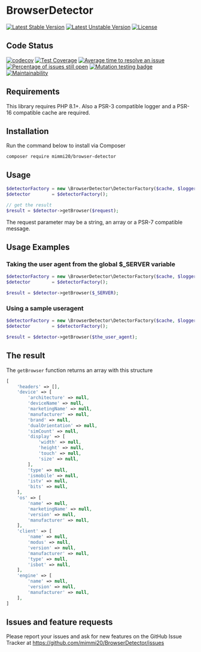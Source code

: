 # BrowserDetector

[![Latest Stable Version](https://poser.pugx.org/mimmi20/browser-detector/v/stable?format=flat-square)](https://packagist.org/packages/mimmi20/browser-detector)
[![Latest Unstable Version](https://poser.pugx.org/mimmi20/browser-detector/v/unstable?format=flat-square)](https://packagist.org/packages/mimmi20/browser-detector)
[![License](https://poser.pugx.org/mimmi20/browser-detector/license?format=flat-square)](https://packagist.org/packages/mimmi20/browser-detector)

## Code Status

[![codecov](https://codecov.io/gh/mimmi20/BrowserDetector/branch/master/graph/badge.svg)](https://codecov.io/gh/mimmi20/BrowserDetector)
[![Test Coverage](https://api.codeclimate.com/v1/badges/e310a7977d6a375c9dd7/test_coverage)](https://codeclimate.com/github/mimmi20/browser-detector/test_coverage)
[![Average time to resolve an issue](https://isitmaintained.com/badge/resolution/mimmi20/BrowserDetector.svg)](https://isitmaintained.com/project/mimmi20/BrowserDetector "Average time to resolve an issue")
[![Percentage of issues still open](https://isitmaintained.com/badge/open/mimmi20/BrowserDetector.svg)](https://isitmaintained.com/project/mimmi20/BrowserDetector "Percentage of issues still open")
[![Mutation testing badge](https://img.shields.io/endpoint?style=flat&url=https%3A%2F%2Fbadge-api.stryker-mutator.io%2Fgithub.com%2Fmimmi20%2Fbrowser-detector%2Fmaster)](https://dashboard.stryker-mutator.io/reports/github.com/mimmi20/browser-detector/master)
[![Maintainability](https://api.codeclimate.com/v1/badges/e310a7977d6a375c9dd7/maintainability)](https://codeclimate.com/github/mimmi20/browser-detector/maintainability)

## Requirements

This library requires PHP 8.1+.
Also a PSR-3 compatible logger and a PSR-16 compatible cache are required.

## Installation

Run the command below to install via Composer

```shell
composer require mimmi20/browser-detector
```

## Usage

```php
$detectorFactory = new \BrowserDetector\DetectorFactory($cache, $logger);
$detector        = $detectorFactory();

// get the result
$result = $detector->getBrowser($request);
```

The request parameter may be a string, an array or a PSR-7 compatible message.

## Usage Examples

### Taking the user agent from the global $_SERVER variable

```php
$detectorFactory = new \BrowserDetector\DetectorFactory($cache, $logger);
$detector        = $detectorFactory();

$result = $detector->getBrowser($_SERVER);
```

### Using a sample useragent

```php
$detectorFactory = new \BrowserDetector\DetectorFactory($cache, $logger);
$detector        = $detectorFactory();

$result = $detector->getBrowser($the_user_agent);
```

## The result

The `getBrowser` function returns an array with this structure

```php
[
    'headers' => [],
    'device' => [
        'architecture' => null,
        'deviceName' => null,
        'marketingName' => null,
        'manufacturer' => null,
        'brand' => null,
        'dualOrientation' => null,
        'simCount' => null,
        'display' => [
            'width' => null,
            'height' => null,
            'touch' => null,
            'size' => null,
        ],
        'type' => null,
        'ismobile' => null,
        'istv' => null,
        'bits' => null,
    ],
    'os' => [
        'name' => null,
        'marketingName' => null,
        'version' => null,
        'manufacturer' => null,
    ],
    'client' => [
        'name' => null,
        'modus' => null,
        'version' => null,
        'manufacturer' => null,
        'type' => null,
        'isbot' => null,
    ],
    'engine' => [
        'name' => null,
        'version' => null,
        'manufacturer' => null,
    ],
]
```

## Issues and feature requests

Please report your issues and ask for new features on the GitHub Issue Tracker
at <https://github.com/mimmi20/BrowserDetector/issues>
